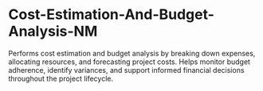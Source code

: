 # Cost-Estimation-And-Budget-Analysis-NM
Performs cost estimation and budget analysis by breaking down expenses, allocating resources, and forecasting project costs. Helps monitor budget adherence, identify variances, and support informed financial decisions throughout the project lifecycle.
